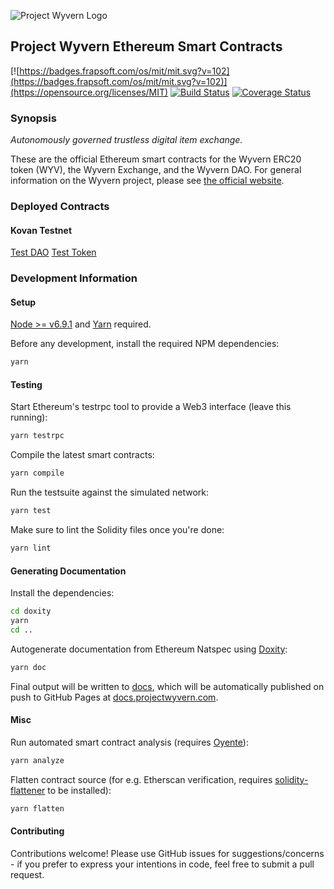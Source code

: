 ![Project Wyvern Logo](https://media.githubusercontent.com/media/ProjectWyvern/wyvern-branding/master/logo/logo-square-red-transparent-200x200.png?raw=true "Project Wyvern Logo")

## Project Wyvern Ethereum Smart Contracts

[![https://badges.frapsoft.com/os/mit/mit.svg?v=102](https://badges.frapsoft.com/os/mit/mit.svg?v=102)](https://opensource.org/licenses/MIT) [![Build Status](https://travis-ci.org/ProjectWyvern/wyvern-ethereum.svg?branch=master)](https://travis-ci.org/ProjectWyvern/wyvern-ethereum) [![Coverage Status](https://coveralls.io/repos/github/ProjectWyvern/wyvern-ethereum/badge.svg?branch=master)](https://coveralls.io/github/ProjectWyvern/wyvern-ethereum?branch=master)

### Synopsis

*Autonomously governed trustless digital item exchange.*

These are the official Ethereum smart contracts for the Wyvern ERC20 token (WYV), the Wyvern Exchange, and the Wyvern DAO. For general information on the Wyvern project, please see [the official website](https://projectwyvern.com).

### Deployed Contracts

#### Kovan Testnet

[Test DAO](https://kovan.etherscan.io/address/0x2e35494d3a06b97f856a3148f30a8890727b9e0c#code)
[Test Token](https://kovan.etherscan.io/address/0xf012bd75a2ee18d948e847760c0272c8a944c9c4#code)

### Development Information

#### Setup

[Node >= v6.9.1](https://nodejs.org/en/) and [Yarn](https://yarnpkg.com/en/) required.

Before any development, install the required NPM dependencies:

```bash
yarn
```

#### Testing

Start Ethereum's testrpc tool to provide a Web3 interface (leave this running):

```bash
yarn testrpc
```

Compile the latest smart contracts:

```bash
yarn compile
```

Run the testsuite against the simulated network:

```bash
yarn test
```

Make sure to lint the Solidity files once you're done:

```bash
yarn lint
```

#### Generating Documentation

Install the dependencies:

```bash
cd doxity
yarn
cd ..
```

Autogenerate documentation from Ethereum Natspec using [Doxity](https://github.com/DigixGlobal/doxity):

```bash
yarn doc
```

Final output will be written to [docs](docs), which will be automatically published on push to GitHub Pages at [docs.projectwyvern.com](https://docs.projectwyvern.com).

#### Misc

Run automated smart contract analysis (requires [Oyente](https://github.com/melonproject/oyente)):

```bash
yarn analyze
```

Flatten contract source (for e.g. Etherscan verification, requires [solidity-flattener](https://github.com/BlockCatIO/solidity-flattener) to be installed):
```bash
yarn flatten
```

#### Contributing

Contributions welcome! Please use GitHub issues for suggestions/concerns - if you prefer to express your intentions in code, feel free to submit a pull request.
